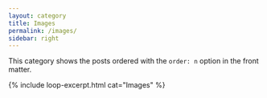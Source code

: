 ```yaml
---
layout: category
title: Images
permalink: /images/
sidebar: right
---
```


This category shows the posts ordered with the `order: n` option in the front matter.

{% include loop-excerpt.html cat="Images" %}

